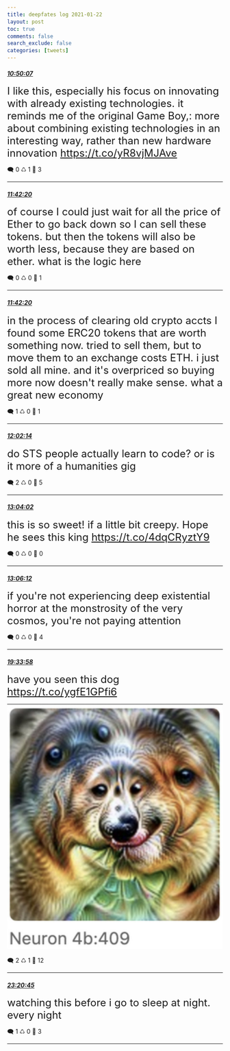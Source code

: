 ```yaml
---
title: deepfates log 2021-01-22
layout: post
toc: true
comments: false
search_exclude: false
categories: [tweets]
---
```



#### <a href = "https://twitter.com/deepfates/status/1352674922594672641">*10:50:07*</a>

<font size="5">I like this, especially his focus on innovating with already existing technologies. it reminds me of the original Game Boy,: more about combining existing technologies in an interesting way, rather than new hardware innovation   https://t.co/yR8vjMJAve</font>



🗨️ 0 ♺ 1 🤍  3   

---
    
#### <a href = "https://twitter.com/deepfates/status/1352688062782967809">*11:42:20*</a>

<font size="5">of course I could just wait for all the price of Ether to go back down so I can sell these tokens. but then the tokens will also be worth less, because they are based on ether. what is the logic here</font>



🗨️ 0 ♺ 0 🤍  1   

---
    
#### <a href = "https://twitter.com/deepfates/status/1352688061893718016">*11:42:20*</a>

<font size="5">in the process of clearing old crypto accts I found some ERC20 tokens that are worth something now.  tried to sell them, but to move them to an exchange costs ETH. i just sold all mine. and it's overpriced so buying more now doesn't really make sense.   what a great new economy</font>



🗨️ 1 ♺ 0 🤍  1   

---
    
#### <a href = "https://twitter.com/deepfates/status/1352693069393481728">*12:02:14*</a>

<font size="5">do STS people actually learn to code? or is it more of a humanities gig</font>



🗨️ 2 ♺ 0 🤍  5   

---
    
#### <a href = "https://twitter.com/deepfates/status/1352708622006980608">*13:04:02*</a>

<font size="5">this is so sweet! if a little bit creepy. Hope he sees this king   https://t.co/4dqCRyztY9</font>



🗨️ 0 ♺ 0 🤍  0   

---
    
#### <a href = "https://twitter.com/deepfates/status/1352709170127101954">*13:06:12*</a>

<font size="5">if you're not experiencing deep existential horror at the monstrosity of the very cosmos, you're not paying attention</font>



🗨️ 0 ♺ 0 🤍  4   

---
    
#### <a href = "https://twitter.com/deepfates/status/1352806752010420225">*19:33:58*</a>

<font size="5">have you seen this dog  https://t.co/ygfE1GPfi6</font>

![image from twitter](/images/from_twitter/EsYikTgVEAEzLiO.jpg)


🗨️ 2 ♺ 1 🤍  12   

---
    
#### <a href = "https://twitter.com/deepfates/status/1352863826559918081">*23:20:45*</a>

<font size="5">watching this before i go to sleep at night. every night</font>



🗨️ 1 ♺ 0 🤍  3   

---
    
            

